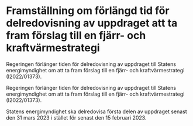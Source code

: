 # Framställning om förlängd tid för delredovisning av uppdraget att ta fram förslag till en fjärr- och kraftvärmestrategi

Regeringen förlänger tiden för delredovisning av uppdraget till Statens energimyndighet om att ta fram förslag till en fjärr- och kraftvärmestrategi (I2022/01373).

Regeringen förlänger tiden för delredovisning av uppdraget till Statens energimyndighet om att ta fram förslag till en fjärr- och kraftvärmestrategi (I2022/01373).

Statens energimyndighet ska delredovisa första delen av uppdraget senast den 31 mars 2023 i stället för senast den 15 februari 2023.
